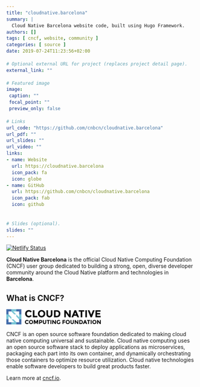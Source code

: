 ```yaml
---
title: "cloudnative.barcelona"
summary: |
  Cloud Native Barcelona website code, built using Hugo Framework.
authors: []
tags: [ cncf, website, community ]
categories: [ source ]
date: 2019-07-24T11:23:56+02:00

# Optional external URL for project (replaces project detail page).
external_link: ""

# Featured image
image:
 caption: ""
 focal_point: ""
 preview_only: false

# Links
url_code: "https://github.com/cnbcn/cloudnative.barcelona"
url_pdf: ""
url_slides: ""
url_video: ""
links:
- name: Website
  url: https://cloudnative.barcelona
  icon_pack: fa
  icon: globe
- name: GitHub
  url: https://github.com/cnbcn/cloudnative.barcelona
  icon_pack: fab
  icon: github
  

# Slides (optional).
slides: ""
---
```


[![Netlify Status](https://api.netlify.com/api/v1/badges/516ad607-63b3-487e-bbee-c2da0d0c2a7a/deploy-status)](https://app.netlify.com/sites/cloudnative/deploys)

**Cloud Native Barcelona** is the official Cloud Native Computing Foundation (CNCF) user group dedicated to building a strong, open, diverse developer community around the Cloud Native platform and technologies in **Barcelona**.


## What is CNCF?

<img src="https://github.com/cncf/artwork/blob/master/other/cncf/horizontal/color/cncf-color.png" width="250">

CNCF is an open source software foundation dedicated to making cloud native computing universal and sustainable. Cloud native computing uses an open source software stack to deploy applications as microservices, packaging each part into its own container, and dynamically orchestrating those containers to optimize resource utilization. Cloud native technologies enable software developers to build great products faster.

Learn more at [cncf.io](https://www.cncf.io/).